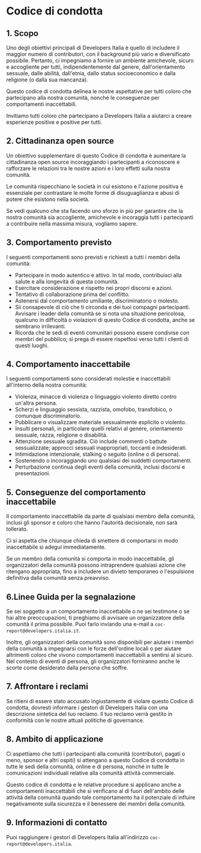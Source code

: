 # Codice di condotta

## 1. Scopo

Uno degli obiettivi principali di Developers Italia è quello di includere il maggior numero di contributori, con il background più vario e diversificato possibile. Pertanto, ci impegniamo a fornire un ambiente amichevole, sicuro e accogliente per tutti, indipendentemente dal genere, dall'orientamento sessuale, dalle abilità, dall'etnia, dallo status socioeconomico e dalla religione (o dalla sua mancanza).

Questo codice di condotta delinea le nostre aspettative per tutti coloro che partecipano alla nostra comunità, nonché le conseguenze per comportamenti inaccettabili.

Invitiamo tutti coloro che partecipano a Developers Italia a aiutarci a creare esperienze positive e positive per tutti.

## 2. Cittadinanza open source

Un obiettivo supplementare di questo Codice di condotta è aumentare la cittadinanza open source incoraggiando i partecipanti a riconoscere e rafforzare le relazioni tra le nostre azioni e i loro effetti sulla nostra comunità.

Le comunità rispecchiano le società in cui esistono e l'azione positiva è essenziale per contrastare le molte forme di disuguaglianza e abusi di potere che esistono nella società.

Se vedi qualcuno che sta facendo uno sforzo in più per garantire che la nostra comunità sia accogliente, amichevole e incoraggia tutti i partecipanti a contribuire nella massima misura, vogliamo sapere.

## 3. Comportamento previsto

I seguenti comportamenti sono previsti e richiesti a tutti i membri della comunità:

- Partecipare in modo autentico e attivo. In tal modo, contribuisci alla salute e alla longevità di questa comunità.
- Esercitare considerazione e rispetto nei propri discorsi e azioni.
- Tentativo di collaborazione prima del conflitto.
- Astenersi dal comportamento umiliante, discriminatorio o molesto.
- Sii consapevole di ciò che ti circonda e dei tuoi compagni partecipanti. Avvisare i leader della comunità se si nota una situazione pericolosa, qualcuno in difficoltà o violazioni di questo Codice di condotta, anche se sembrano irrilevanti.
- Ricorda che le sedi di eventi comunitari possono essere condivise con membri del pubblico; si prega di essere rispettosi verso tutti i clienti di questi luoghi.

## 4. Comportamento inaccettabile

I seguenti comportamenti sono considerati molestie e inaccettabili all'interno della nostra comunità:

- Violenza, minacce di violenza o linguaggio violento diretto contro un'altra persona.
- Scherzi e linguaggio sessista, razzista, omofobo, transfobico, o comunque discriminatorio.
- Pubblicare o visualizzare materiale sessualmente esplicito o violento.
- Insulti personali, in particolare quelli relativi al genere, orientamento sessuale, razza, religione o disabilità.
- Attenzione sessuale sgradita. Ciò include commenti o battute sessualizzate; approcci sessuali inappropriati, toccanti e indesiderati.
- Intimidazione intenzionale, stalking o seguito (online o di persona).
- Sostenendo o incoraggiando uno qualsiasi dei suddetti comportamenti.
- Perturbazione continua degli eventi della comunità, inclusi discorsi e presentazioni.

## 5. Conseguenze del comportamento inaccettabile

Il comportamento inaccettabile da parte di qualsiasi membro della comunità, inclusi gli sponsor e coloro che hanno l'autorità decisionale, non sarà tollerato.

Ci si aspetta che chiunque chieda di smettere di comportarsi in modo inaccettabile si adegui immediatamente.

Se un membro della comunità si comporta in modo inaccettabile, gli organizzatori della comunità possono intraprendere qualsiasi azione che ritengano appropriata, fino a includere un divieto temporaneo o l'espulsione definitiva dalla comunità senza preavviso.

## 6.Linee Guida per la segnalazione

Se sei soggetto a un comportamento inaccettabile o ne sei testimone o se hai altre preoccupazioni, ti preghiamo di avvisare un organizzatore della comunità il prima possibile. Puoi farlo inviando una e-mail a `coc-report@developers.italia.it`.

Inoltre, gli organizzatori della comunità sono disponibili per aiutare i membri della comunità a impegnarsi con le forze dell'ordine locali o per aiutare altrimenti coloro che vivono comportamenti inaccettabili a sentirsi al sicuro. Nel contesto di eventi di persona, gli organizzatori forniranno anche le scorte come desiderato dalla persona che soffre.

## 7. Affrontare i reclami

Se ritieni di essere stato accusato ingiustamente di violare questo Codice di condotta, dovresti informare i gestori di Developers Italia con una descrizione sintetica del tuo reclamo. Il tuo reclamo verrà gestito in conformità con le nostre attuali politiche di governance.

## 8. Ambito di applicazione

Ci aspettiamo che tutti i partecipanti alla comunità (contributori, pagati o meno, sponsor e altri ospiti) si attengano a questo Codice di condotta in tutte le sedi della comunità, online e di persona, nonché in tutte le comunicazioni individuali relative alla comunità attività commerciale.

Questo codice di condotta e le relative procedure si applicano anche a comportamenti inaccettabili che si verificano al di fuori dell'ambito delle attività della comunità quando tale comportamento ha il potenziale di influire negativamente sulla sicurezza e il benessere dei membri della comunità.

## 9. Informazioni di contatto

Puoi raggiungere i gestori di Developers Italia all'indirizzo `coc-report@developers.italia`.

